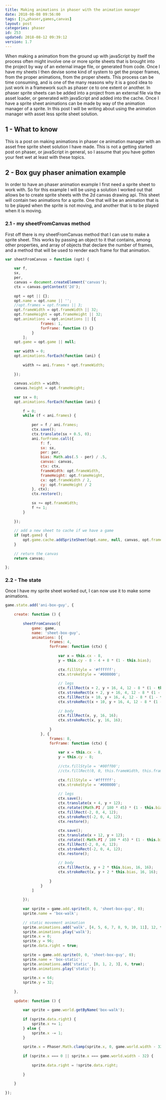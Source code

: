 ```yaml
---
title: Making animations in phaser with the animation manager
date: 2018-08-08 09:56:00
tags: [js,phaser,games,canvas]
layout: post
categories: phaser
id: 253
updated: 2018-08-12 09:39:12
version: 1.7
---
```


When making a animation from the ground up with javaScript by itself the process often might involve one or more sprite sheets that is brought into the project by way of an external image file, or generated from code. Once I have my sheets I then devise some kind of system to get the proper frames, from the proper animations, from the proper sheets. This process can be time consuming, and is one of the many reasons why it is a good idea to just work in a framework such as phaser ce to one extent or another. In phaser sprite sheets can be added into a project from an external file via the asset loader, or generated with javaScript and added into the cache. Once I have a sprite sheet animations can be made by way of the animation manager of a sprite. In this post I will be writing about using the animation manager with asset less sprite sheet solution.

<!-- more -->

## 1 - What to know

This is a post on making animations in phaser ce animation manager with an asset free sprite sheet solution I have made. This is not a getting started post on phaser, or javaScript in general, so I assume that you have gotten your feet wet at least with these topics.

## 2 - Box guy phaser animation example

In order to have an phaser animation example I first need a sprite sheet to work with. So for this example I will be using a solution I worked out that allows be to create sprite sheets with the 2d canvas drawing api. This sheet will contain two animations for a sprite. One that will be an animation that is to be played when the sprite is not moving, and another that is to be played when it is moving.

### 2.1 - my sheetFromCanvas method

First off there is my sheetFromCanvas method that I can use to make a sprite sheet. This works by passing an object to it that contains, among other properties, and array of objects that declare the number of frames, and a method that will be used to render each frame for that animation.

```js
var sheetFromCanvas = function (opt) {
 
    var f,
    sx,
    per,
    canvas = document.createElement('canvas');
    ctx = canvas.getContext('2d');
 
    opt = opt || {};
    opt.name = opt.name || '';
    //opt.frames = opt.frames || 3;
    opt.frameWidth = opt.frameWidth || 32;
    opt.frameHeight = opt.frameHeight || 32;
    opt.animations = opt.animations || [{
                frames: 1,
                forFrame: function () {}
            }
        ];
    opt.game = opt.game || null;
 
    var width = 0;
    opt.animations.forEach(function (ani) {
 
        width += ani.frames * opt.frameWidth;
 
    });
 
    canvas.width = width;
    canvas.height = opt.frameHeight;
 
    var sx = 0;
    opt.animations.forEach(function (ani) {
 
        f = 0;
        while (f < ani.frames) {
 
            per = f / ani.frames;
            ctx.save();
            ctx.translate(sx + 0.5, 0);
            ani.forFrame.call({
                f: f,
                sx: sx,
                per: per,
                bias: Math.abs(.5 - per) / .5,
                canvas: canvas,
                ctx: ctx,
                frameWidth: opt.frameWidth,
                frameHeight: opt.frameHeight,
                cx: opt.frameWidth / 2,
                cy: opt.frameHeight / 2
            }, ctx);
            ctx.restore();
 
            sx += opt.frameWidth;
            f += 1;
        }
 
    });
 
    // add a new sheet to cache if we have a game
    if (opt.game) {
        opt.game.cache.addSpriteSheet(opt.name, null, canvas, opt.frameWidth, opt.frameHeight, opt.frames, 0, 0);
    }
 
    // return the canvas
    return canvas;
 
};
```

### 2.2 - The state

Once I have my sprite sheet worked out, I can now use it to make some animations.

```js
game.state.add('ani-box-guy', {
 
    create: function () {
 
        sheetFromCanvas({
            game: game,
            name: 'sheet-box-guy',
            animations: [{
                    frames: 4,
                    forFrame: function (ctx) {
 
                        var x = this.cx - 8,
                        y = this.cy - 8 - 4 + 8 * (1 - this.bias);
 
                        ctx.fillStyle = '#ffffff';
                        ctx.strokeStyle = '#000000';
 
                        // legs
                        ctx.fillRect(x + 2, y + 16, 4, 12 - 8 * (1 - this.bias));
                        ctx.strokeRect(x + 2, y + 16, 4, 12 - 8 * (1 - this.bias));
                        ctx.fillRect(x + 10, y + 16, 4, 12 - 8 * (1 - this.bias));
                        ctx.strokeRect(x + 10, y + 16, 4, 12 - 8 * (1 - this.bias));
 
                        // body
                        ctx.fillRect(x, y, 16, 16);
                        ctx.strokeRect(x, y, 16, 16);
 
                    }
                }, {
                    frames: 8,
                    forFrame: function (ctx) {
 
                        var x = this.cx - 8,
                        y = this.cy - 8;
 
                        //ctx.fillStyle = '#00ff00';
                        //ctx.fillRect(0, 0, this.frameWidth, this.frameHeight);
 
                        ctx.fillStyle = '#ffffff';
                        ctx.strokeStyle = '#000000';
 
                        // legs
                        ctx.save();
                        ctx.translate(x + 4, y + 12);
                        ctx.rotate((Math.PI / 180 * 45) * (1 - this.bias));
                        ctx.fillRect(-2, 0, 4, 12);
                        ctx.strokeRect(-2, 0, 4, 12);
                        ctx.restore();
 
                        ctx.save();
                        ctx.translate(x + 12, y + 12);
                        ctx.rotate((-Math.PI / 180 * 45) * (1 - this.bias));
                        ctx.fillRect(-2, 0, 4, 12);
                        ctx.strokeRect(-2, 0, 4, 12);
                        ctx.restore();
 
                        // body
                        ctx.fillRect(x, y + 2 * this.bias, 16, 16);
                        ctx.strokeRect(x, y + 2 * this.bias, 16, 16);
 
                    }
                }
            ]
 
        });
 
        var sprite = game.add.sprite(0, 0, 'sheet-box-guy', 0);
        sprite.name = 'box-walk';
 
        // static movement animation
        sprite.animations.add('walk', [4, 5, 6, 7, 8, 9, 10, 11], 12, true);
        sprite.animations.play('walk');
        sprite.x = 0;
        sprite.y = 96;
        sprite.data.right = true;
 
        sprite = game.add.sprite(0, 0, 'sheet-box-guy', 0);
        sprite.name = 'box-static';
        sprite.animations.add('static', [0, 1, 2, 3], 6, true);
        sprite.animations.play('static');
 
        sprite.x = 64;
        sprite.y = 32;
 
    },
 
    update: function () {
 
        var sprite = game.world.getByName('box-walk');
 
        if (sprite.data.right) {
            sprite.x += 1;
        } else {
            sprite.x -= 1;
        }
 
        sprite.x = Phaser.Math.clamp(sprite.x, 0, game.world.width - 32);
 
        if (sprite.x === 0 || sprite.x === game.world.width - 32) {
 
            sprite.data.right = !sprite.data.right;
 
        }
 
    }
 
});
```